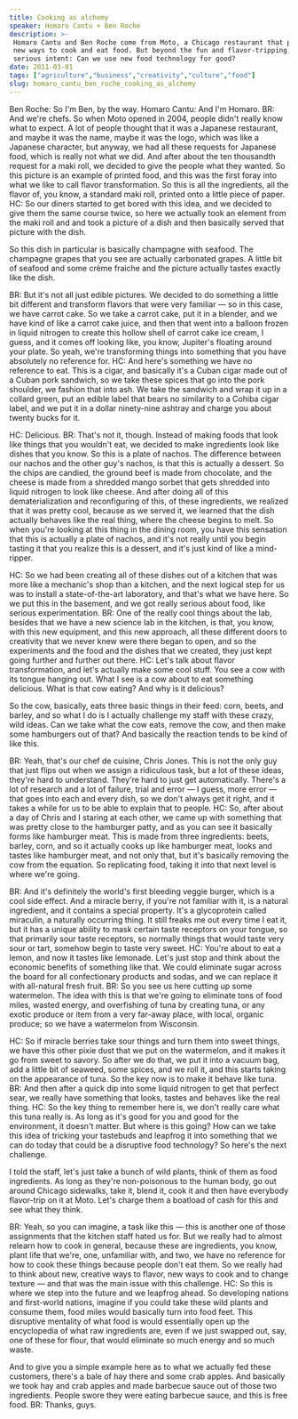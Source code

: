 ```yaml
---
title: Cooking as alchemy
speaker: Homaro Cantu + Ben Roche
description: >-
 Homaro Cantu and Ben Roche come from Moto, a Chicago restaurant that plays with
 new ways to cook and eat food. But beyond the fun and flavor-tripping, there's a
 serious intent: Can we use new food technology for good?
date: 2011-03-01
tags: ["agriculture","business","creativity","culture","food"]
slug: homaro_cantu_ben_roche_cooking_as_alchemy
---
```


Ben Roche: So I'm Ben, by the way. Homaro Cantu: And I'm Homaro. BR: And we're chefs. So
when Moto opened in 2004, people didn't really know what to expect. A lot of people
thought that it was a Japanese restaurant, and maybe it was the name, maybe it was the
logo, which was like a Japanese character, but anyway, we had all these requests for
Japanese food, which is really not what we did. And after about the ten thousandth request
for a maki roll, we decided to give the people what they wanted. So this picture is an
example of printed food, and this was the first foray into what we like to call flavor
transformation. So this is all the ingredients, all the flavor of, you know, a standard
maki roll, printed onto a little piece of paper. HC: So our diners started to get bored
with this idea, and we decided to give them the same course twice, so here we actually
took an element from the maki roll and and took a picture of a dish and then basically
served that picture with the dish.

So this dish in particular is basically champagne with seafood. The champagne grapes that
you see are actually carbonated grapes. A little bit of seafood and some crème fraiche and
the picture actually tastes exactly like the dish. 

BR: But it's not all just edible pictures. We decided to do something a little bit
different and transform flavors that were very familiar — so in this case, we have carrot
cake. So we take a carrot cake, put it in a blender, and we have kind of like a carrot
cake juice, and then that went into a balloon frozen in liquid nitrogen to create this
hollow shell of carrot cake ice cream, I guess, and it comes off looking like, you know,
Jupiter's floating around your plate. So yeah, we're transforming things into something
that you have absolutely no reference for. HC: And here's something we have no reference
to eat. This is a cigar, and basically it's a Cuban cigar made out of a Cuban pork
sandwich, so we take these spices that go into the pork shoulder, we fashion that into
ash. We take the sandwich and wrap it up in a collard green, put an edible label that
bears no similarity to a Cohiba cigar label, and we put it in a dollar ninety-nine ashtray
and charge you about twenty bucks for it.

HC: Delicious. BR: That's not it, though. Instead of making foods that look like things
that you wouldn't eat, we decided to make ingredients look like dishes that you know. So
this is a plate of nachos. The difference between our nachos and the other guy's nachos,
is that this is actually a dessert. So the chips are candied, the ground beef is made from
chocolate, and the cheese is made from a shredded mango sorbet that gets shredded into
liquid nitrogen to look like cheese. And after doing all of this dematerialization and
reconfiguring of this, of these ingredients, we realized that it was pretty cool, because
as we served it, we learned that the dish actually behaves like the real thing, where the
cheese begins to melt. So when you're looking at this thing in the dining room, you have
this sensation that this is actually a plate of nachos, and it's not really until you
begin tasting it that you realize this is a dessert, and it's just kind of like a
mind-ripper.

HC: So we had been creating all of these dishes out of a kitchen that was more like a
mechanic's shop than a kitchen, and the next logical step for us was to install a
state-of-the-art laboratory, and that's what we have here. So we put this in the basement,
and we got really serious about food, like serious experimentation. BR: One of the really
cool things about the lab, besides that we have a new science lab in the kitchen, is that,
you know, with this new equipment, and this new approach, all these different doors to
creativity that we never knew were there began to open, and so the experiments and the
food and the dishes that we created, they just kept going further and further out
there. HC: Let's talk about flavor transformation, and let's actually make some cool stuff.
You see a cow with its tongue hanging out. What I see is a cow about to eat something
delicious. What is that cow eating? And why is it delicious?

So the cow, basically, eats three basic things in their feed: corn, beets, and barley, and
so what I do is I actually challenge my staff with these crazy, wild ideas. Can we take
what the cow eats, remove the cow, and then make some hamburgers out of that? And
basically the reaction tends to be kind of like this. 

BR: Yeah, that's our chef de cuisine, Chris Jones. This is not the only guy that just
flips out when we assign a ridiculous task, but a lot of these ideas, they're hard to
understand. They're hard to just get automatically. There's a lot of research and a lot of
failure, trial and error — I guess, more error — that goes into each and every dish, so we
don't always get it right, and it takes a while for us to be able to explain that to
people. HC: So, after about a day of Chris and I staring at each other, we came up with
something that was pretty close to the hamburger patty, and as you can see it basically
forms like hamburger meat. This is made from three ingredients: beets, barley, corn, and
so it actually cooks up like hamburger meat, looks and tastes like hamburger meat, and not
only that, but it's basically removing the cow from the equation. So replicating food,
taking it into that next level is where we're going.

BR: And it's definitely the world's first bleeding veggie burger, which is a cool side
effect. And a miracle berry, if you're not familiar with it, is a natural ingredient, and
it contains a special property. It's a glycoprotein called miraculin, a naturally
occurring thing. It still freaks me out every time I eat it, but it has a unique ability
to mask certain taste receptors on your tongue, so that primarily sour taste receptors, so
normally things that would taste very sour or tart, somehow begin to taste very sweet. HC:
You're about to eat a lemon, and now it tastes like lemonade. Let's just stop and think
about the economic benefits of something like that. We could eliminate sugar across the
board for all confectionary products and sodas, and we can replace it with all-natural
fresh fruit. BR: So you see us here cutting up some watermelon. The idea with this is that
we're going to eliminate tons of food miles, wasted energy, and overfishing of tuna by
creating tuna, or any exotic produce or item from a very far-away place, with local,
organic produce; so we have a watermelon from Wisconsin.

HC: So if miracle berries take sour things and turn them into sweet things, we have this
other pixie dust that we put on the watermelon, and it makes it go from sweet to savory.
So after we do that, we put it into a vacuum bag, add a little bit of seaweed, some
spices, and we roll it, and this starts taking on the appearance of tuna. So the key now
is to make it behave like tuna. BR: And then after a quick dip into some liquid nitrogen
to get that perfect sear, we really have something that looks, tastes and behaves like the
real thing. HC: So the key thing to remember here is, we don't really care what this tuna
really is. As long as it's good for you and good for the environment, it doesn't matter.
But where is this going? How can we take this idea of tricking your tastebuds and leapfrog
it into something that we can do today that could be a disruptive food technology? So
here's the next challenge.

I told the staff, let's just take a bunch of wild plants, think of them as food
ingredients. As long as they're non-poisonous to the human body, go out around Chicago
sidewalks, take it, blend it, cook it and then have everybody flavor-trip on it at Moto.
Let's charge them a boatload of cash for this and see what they think.

BR: Yeah, so you can imagine, a task like this — this is another one of those assignments
that the kitchen staff hated us for. But we really had to almost relearn how to cook in
general, because these are ingredients, you know, plant life that we're, one, unfamiliar
with, and two, we have no reference for how to cook these things because people don't eat
them. So we really had to think about new, creative ways to flavor, new ways to cook and
to change texture — and that was the main issue with this challenge. HC: So this is where
we step into the future and we leapfrog ahead. So developing nations and first-world
nations, imagine if you could take these wild plants and consume them, food miles would
basically turn into food feet. This disruptive mentality of what food is would essentially
open up the encyclopedia of what raw ingredients are, even if we just swapped out, say,
one of these for flour, that would eliminate so much energy and so much
waste.

And to give you a simple example here as to what we actually fed these customers, there's
a bale of hay there and some crab apples. And basically we took hay and crab apples and
made barbecue sauce out of those two ingredients. People swore they were eating barbecue
sauce, and this is free food. BR: Thanks, guys.

<!--
ad_duration=3.33
event="TED2011"
external_start_time=0
intro_duration=11.82
is_subtitle_required="False"
is_talk_featured="True"
language="en"
language_swap="False"
native_language="en"
number_of_related_talks=6
number_of_speakers=2
number_of_subtitled_videos=34
number_of_tags=5
number_of_talk_download_languages=34
number_of_talk_more_resources=0
number_of_talk_recommendations=0
number_of_talks_take_actions=0
post_ad_duration=0.83
published_timestamp="2011-12-15 16:27:09"
recording_date="2011-03-01"
speaker_description="Chef"
speaker_is_published=1
speaker_name="Homaro Cantu + Ben Roche"
talk_name="Cooking as alchemy"
talks_tags=["agriculture","business","creativity","culture","food"]
url_audio="https://download.ted.com/talks/HomaroCantu_2011.mp3?apikey=acme-roadrunner"
url_photo_speaker="https://pe.tedcdn.com/images/ted/204809b405314e21b869d37d5429908ca7b57f8a_254x191.jpg"
url_photo_talk="https://pe.tedcdn.com/images/ted/8153376c38c0f00cba30625963c393b1755994a1_800x600.jpg"
url_webpage="https://www.ted.com/talks/homaro_cantu_ben_roche_cooking_as_alchemy"
video_type_name="TED Stage Talk"
-->